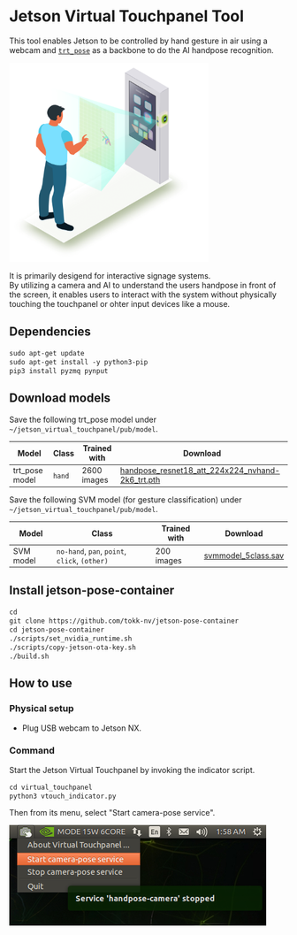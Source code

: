 # Jetson Virtual Touchpanel Tool

This tool enables Jetson to be controlled by hand gesture in air using a webcam and [`trt_pose`](https://github.com/NVIDIA-AI-IOT/trt_pose) as a backbone to do the AI handpose recognition.

<img src="./docs/images/Touchless_Interactive_Signage.png"  height="360">

It is primarily desigend for interactive signage systems.<br> 
By utilizing a camera and AI to understand the users handpose in front of the screen, it enables users to interact with the system without physically touching the touchpanel or ohter input devices like a mouse.

## Dependencies

```
sudo apt-get update
sudo apt-get install -y python3-pip
pip3 install pyzmq pynput
```

## Download models

Save the following trt_pose model under `~/jetson_virtual_touchpanel/pub/model`.

| Model | Class | Trained with | Download |
|--------|-----------------|----------------|--------|
| trt_pose model | `hand` | 2600 images | [handpose_resnet18_att_224x224_nvhand-2k6_trt.pth](https://drive.google.com/file/d/1ALFjVq8gfE0tcvtHuMpu0Qsi_oSRfkWw/view?usp=sharing) |


Save the following SVM model (for gesture classification) under `~/jetson_virtual_touchpanel/pub/model`.

| Model | Class | Trained with | Download |
|--------|-----------------|----------------|--------|
| SVM model | `no-hand`, `pan`, `point`, `click`, `(other)` | 200 images | [svmmodel_5class.sav](https://drive.google.com/file/d/1AO-wU5ftYy6SEhoJurCMX5NKDW-0HF2Z/view?usp=sharing) |



## Install jetson-pose-container

```
cd
git clone https://github.com/tokk-nv/jetson-pose-container
cd jetson-pose-container
./scripts/set_nvidia_runtime.sh
./scripts/copy-jetson-ota-key.sh
./build.sh
```

## How to use

### Physical setup

- Plug USB webcam to Jetson NX.

### Command

Start the Jetson Virtual Touchpanel by invoking the indicator script.

```
cd virtual_touchpanel
python3 vtouch_indicator.py
```

Then from its menu, select "Start camera-pose service".

![](/docs/images/vtouch_menu_start.png)


